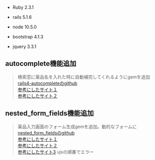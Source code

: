 - Ruby 2.3.1

- rails 5.1.6

- node 10.5.0

- bootstrap 4.1.3

- jquery 3.3.1


## autocomplete機能追加
> 検索窓に薬品名を入れた時に自動補完してくれるようにgemを追加  
>[rails4-autocompleteのgithub](https://github.com/peterwillcn/rails4-autocomplete)  
>[参考にしたサイト１](http://techblog.kyamanak.com/entry/2018/06/03/170603)  
>[参考にしたサイト２](http://techblog.kyamanak.com/entry/2018/06/03/170603)

## nested_form_fields機能追加
> 薬品入力画面のフォーム生成gemを追加。動的なフォームに  
> [nested_form_fieldsのgithub](https://github.com/ncri/nested_form_fields)  
> [参考にしたサイト１](https://www.virment.com/add_and_remove_rails_nested_form_dynamically/)  
> [参考にしたサイト２](https://akubotera.hatenablog.com/entry/2018/04/16/214010)  
> [参考にしたサイト3](https://qiita.com/rrr/items/4abbd7c49e9cde1e37ec) ujsの順番でエラー
